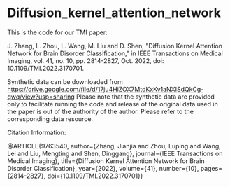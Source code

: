 # Diffusion_kernel_attention_network

This is the code for our TMI paper:

J. Zhang, L. Zhou, L. Wang, M. Liu and D. Shen, "Diffusion Kernel Attention Network for Brain Disorder Classification," in IEEE Transactions on Medical Imaging, vol. 41, no. 10, pp. 2814-2827, Oct. 2022, doi: 10.1109/TMI.2022.3170701.

Synthetic data can be downloaded from https://drive.google.com/file/d/17ju4HiZOX7MtdKxKv1aNXISdQkCg-qwq/view?usp=sharing
Please note that the synthetic data are provided only to facilitate running the code and release of the original data used in the paper is out of the authority of the author. Please refer to the corresponding data resource.

Citation Information:

@ARTICLE{9763540,
  author={Zhang, Jianjia and Zhou, Luping and Wang, Lei and Liu, Mengting and Shen, Dinggang},
  journal={IEEE Transactions on Medical Imaging}, 
  title={Diffusion Kernel Attention Network for Brain Disorder Classification}, 
  year={2022},
  volume={41},
  number={10},
  pages={2814-2827},
  doi={10.1109/TMI.2022.3170701}}
